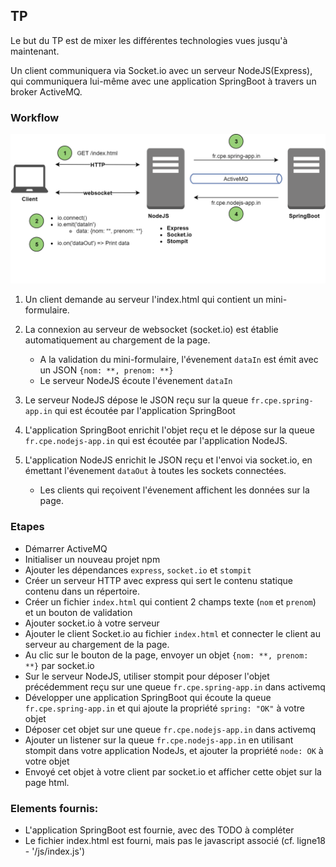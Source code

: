 ## TP

Le but du TP est de mixer les différentes technologies vues jusqu'à maintenant.

Un client communiquera via Socket.io avec un serveur NodeJS(Express), qui communiquera lui-même avec une application SpringBoot à travers un broker ActiveMQ.

### Workflow

![diagramme](./img/TP_ASI2_diag.png)

1. Un client demande au serveur l'index.html qui contient un mini-formulaire.
2. La connexion au serveur de websocket (socket.io) est établie automatiquement au chargement de la page.
    - A la validation du mini-formulaire, l'évenement `dataIn` est émit avec un JSON `{nom: **, prenom: **}`
    - Le serveur NodeJS écoute l'évenement `dataIn`

3. Le serveur NodeJS dépose le JSON reçu sur la queue `fr.cpe.spring-app.in` qui est écoutée par l'application SpringBoot
4. L'application SpringBoot enrichit l'objet reçu et le dépose sur la queue `fr.cpe.nodejs-app.in` qui est écoutée par l'application NodeJS.
5. L'application NodeJS enrichit le JSON reçu et l'envoi via socket.io, en émettant l'évenement `dataOut` à toutes les sockets connectées.
    - Les clients qui reçoivent l'évenement affichent les données sur la page.

### Etapes

- Démarrer ActiveMQ
- Initialiser un nouveau projet npm
- Ajouter les dépendances `express`, `socket.io` et `stompit`
- Créer un serveur HTTP avec express qui sert le contenu statique contenu dans un répertoire.
- Créer un fichier `index.html` qui contient 2 champs texte (`nom` et `prenom`) et un bouton de validation
- Ajouter socket.io à votre serveur
- Ajouter le client Socket.io au fichier `index.html` et connecter le client au serveur au chargement de la page.
- Au clic sur le bouton de la page, envoyer un objet ```{nom: **, prenom: **}``` par socket.io
- Sur le serveur NodeJS, utiliser stompit pour déposer l'objet précédemment reçu sur une queue `fr.cpe.spring-app.in` dans activemq
- Développer une application SpringBoot qui écoute la queue `fr.cpe.spring-app.in` et qui ajoute la propriété `spring: "OK"` à votre objet
- Déposer cet objet sur une queue `fr.cpe.nodejs-app.in` dans activemq
- Ajouter un listener sur la queue `fr.cpe.nodejs-app.in` en utilisant stompit dans votre application NodeJs, et ajouter la propriété `node: OK` à votre objet
- Envoyé cet objet à votre client par socket.io et afficher cette objet sur la page html.

### Elements fournis:

- L'application SpringBoot est fournie, avec des TODO à compléter
- Le fichier index.html est fourni, mais pas le javascript associé (cf. ligne18 - '/js/index.js')
